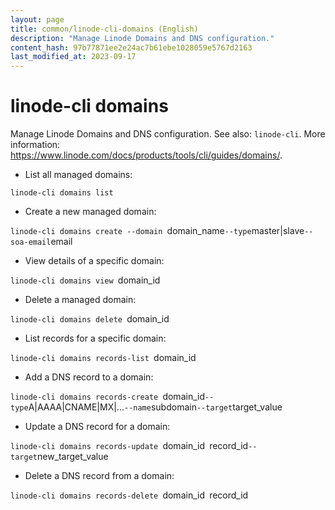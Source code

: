 ```yaml
---
layout: page
title: common/linode-cli-domains (English)
description: "Manage Linode Domains and DNS configuration."
content_hash: 97b77871ee2e24ac7b61ebe1028059e5767d2163
last_modified_at: 2023-09-17
---
```

# linode-cli domains

Manage Linode Domains and DNS configuration.
See also: `linode-cli`.
More information: <https://www.linode.com/docs/products/tools/cli/guides/domains/>.

- List all managed domains:

`linode-cli domains list`

- Create a new managed domain:

`linode-cli domains create --domain `<span class="tldr-var badge badge-pill bg-dark-lm bg-white-dm text-white-lm text-dark-dm font-weight-bold">domain_name</span>` --type `<span class="tldr-var badge badge-pill bg-dark-lm bg-white-dm text-white-lm text-dark-dm font-weight-bold">master|slave</span>` --soa-email `<span class="tldr-var badge badge-pill bg-dark-lm bg-white-dm text-white-lm text-dark-dm font-weight-bold">email</span>

- View details of a specific domain:

`linode-cli domains view `<span class="tldr-var badge badge-pill bg-dark-lm bg-white-dm text-white-lm text-dark-dm font-weight-bold">domain_id</span>

- Delete a managed domain:

`linode-cli domains delete `<span class="tldr-var badge badge-pill bg-dark-lm bg-white-dm text-white-lm text-dark-dm font-weight-bold">domain_id</span>

- List records for a specific domain:

`linode-cli domains records-list `<span class="tldr-var badge badge-pill bg-dark-lm bg-white-dm text-white-lm text-dark-dm font-weight-bold">domain_id</span>

- Add a DNS record to a domain:

`linode-cli domains records-create `<span class="tldr-var badge badge-pill bg-dark-lm bg-white-dm text-white-lm text-dark-dm font-weight-bold">domain_id</span>` --type `<span class="tldr-var badge badge-pill bg-dark-lm bg-white-dm text-white-lm text-dark-dm font-weight-bold">A|AAAA|CNAME|MX|...</span>` --name `<span class="tldr-var badge badge-pill bg-dark-lm bg-white-dm text-white-lm text-dark-dm font-weight-bold">subdomain</span>` --target `<span class="tldr-var badge badge-pill bg-dark-lm bg-white-dm text-white-lm text-dark-dm font-weight-bold">target_value</span>

- Update a DNS record for a domain:

`linode-cli domains records-update `<span class="tldr-var badge badge-pill bg-dark-lm bg-white-dm text-white-lm text-dark-dm font-weight-bold">domain_id</span>` `<span class="tldr-var badge badge-pill bg-dark-lm bg-white-dm text-white-lm text-dark-dm font-weight-bold">record_id</span>` --target `<span class="tldr-var badge badge-pill bg-dark-lm bg-white-dm text-white-lm text-dark-dm font-weight-bold">new_target_value</span>

- Delete a DNS record from a domain:

`linode-cli domains records-delete `<span class="tldr-var badge badge-pill bg-dark-lm bg-white-dm text-white-lm text-dark-dm font-weight-bold">domain_id</span>` `<span class="tldr-var badge badge-pill bg-dark-lm bg-white-dm text-white-lm text-dark-dm font-weight-bold">record_id</span>
